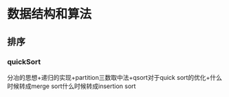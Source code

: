 # 数据结构和算法

## 排序
### quickSort
分冶的思想+递归的实现+partition三数取中法+qsort对于quick sort的优化+什么时候转成merge sort什么时候转成insertion sort
## 